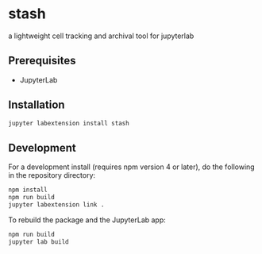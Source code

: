 # stash

a lightweight cell tracking and archival tool for jupyterlab


## Prerequisites

* JupyterLab

## Installation

```bash
jupyter labextension install stash
```

## Development

For a development install (requires npm version 4 or later), do the following in the repository directory:

```bash
npm install
npm run build
jupyter labextension link .
```

To rebuild the package and the JupyterLab app:

```bash
npm run build
jupyter lab build
```

